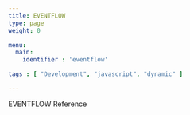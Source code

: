 ```yaml
---
title: EVENTFLOW
type: page
weight: 0

menu:
  main:
    identifier : 'eventflow'

tags : [ "Development", "javascript", "dynamic" ]

---
```


EVENTFLOW Reference
